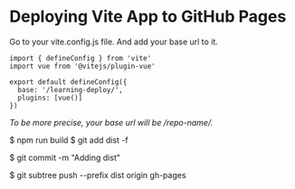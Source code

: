 # Deploying Vite App to GitHub Pages

Go to your vite.config.js file. And add your base url to it.

```
import { defineConfig } from 'vite'
import vue from '@vitejs/plugin-vue'

export default defineConfig({
  base: '/learning-deploy/',
  plugins: [vue()]
})
```

_To be more precise, your base url will be /repo-name/._

$ npm run build
$ git add dist -f


$ git commit -m "Adding dist"

$ git subtree push --prefix dist origin gh-pages
